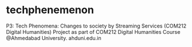 # techphenemenon
P3: Tech Phenomena: Changes to society by Streaming Services (COM212 Digital Humanities)
Project as part of COM212 Digital Humanities Course @Ahmedabad University.
ahduni.edu.in

